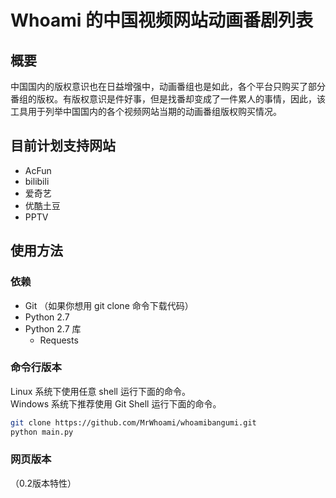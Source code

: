 # Whoami 的中国视频网站动画番剧列表

## 概要
中国国内的版权意识也在日益增强中，动画番组也是如此，各个平台只购买了部分番组的版权。有版权意识是件好事，但是找番却变成了一件累人的事情，因此，该工具用于列举中国国内的各个视频网站当期的动画番组版权购买情况。

## 目前计划支持网站
* AcFun
* bilibili
* 爱奇艺
* 优酷土豆
* PPTV

## 使用方法

### 依赖
* Git （如果你想用 git clone 命令下载代码）
* Python 2.7
* Python 2.7 库
    * Requests

### 命令行版本
Linux 系统下使用任意 shell 运行下面的命令。  
Windows 系统下推荐使用 Git Shell 运行下面的命令。

```bash
git clone https://github.com/MrWhoami/whoamibangumi.git
python main.py
```

### 网页版本
（0.2版本特性）
